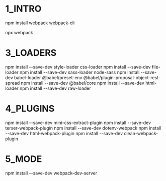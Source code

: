 
# 1_INTRO

npm install webpack webpack-cli

npx webpack

# 3_LOADERS
npm install --save-dev style-loader css-loader
npm install --save-dev file-loader
npm install --save-dev sass-loader node-sass
npm install --save-dev babel-loader @babel/preset-env @babel/plugin-proposal-object-rest-spread
npm install --save-dev @babel/core
npm install --save-dev html-loader
npm install --save-dev raw-loader

# 4_PLUGINS
npm install --save-dev mini-css-extract-plugin
npm install --save-dev terser-webpack-plugin
npm install --save-dev dotenv-webpack
npm install --save-dev html-webpack-plugin
npm install --save-dev clean-webpack-plugin

# 5_MODE 
npm install --save-dev webpack-dev-server
